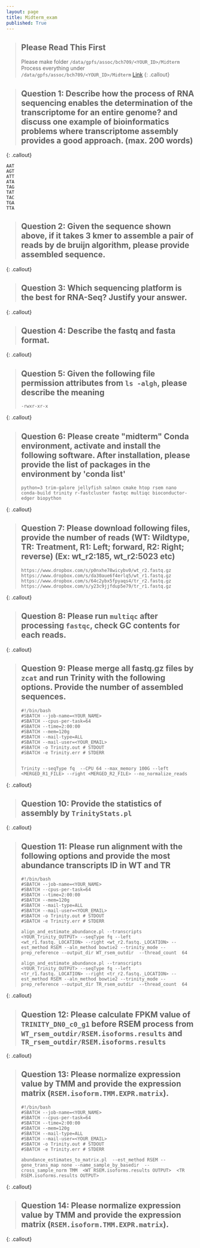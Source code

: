 ```yaml
---
layout: page
title: Midterm_exam
published: True
---
```


>## Please Read This First
>
> Please make folder `/data/gpfs/assoc/bch709/<YOUR_ID>/Midterm`
> Process everything under `/data/gpfs/assoc/bch709/<YOUR_ID>/Midterm`
> [Link](https://forms.gle/XxbuCXKzzhFsbPMi7)
{: .callout}




>## Question 1: Describe how the process of RNA sequencing enables the determination of the transcriptome for an entire genome?  and discuss one example of bioinformatics problems where transcriptome assembly provides a good approach. (max. 200 words)
>
{: .callout}
```
AAT   
AGT    
ATT
ATA  
TAG  
TAT  
TAC  
TGA  
TTA  
```

>## Question 2: Given the sequence shown above, if it takes 3 kmer to assemble a pair of reads by de bruijn algorithm, please provide assembled sequence.
{: .callout}

>## Question 3: Which sequencing platform is the best for RNA-Seq? Justify your answer.
{: .callout}

>## Question 4: Describe the fastq and fasta format.
{: .callout}

>## Question 5: Given the following file permission attributes from `ls -algh`, please describe the meaning
>```
>-rwxr-xr-x
>```
{: .callout}


>## Question 6: Please create "midterm" Conda environment, activate and install the following software. After installation, please provide the list of packages in the environment by 'conda list'
>
>```
>python=3 trim-galore jellyfish salmon cmake htop rsem nano conda-build trinity r-fastcluster fastqc multiqc bioconductor-edger biopython
>```
{: .callout}

>## Question 7: Please download following files, provide the number of reads (WT: Wildtype, TR: Treatment, R1: Left; forward, R2: Right; reverse) (Ex: wt_r2:185,  wt_r2:5023 etc)
>
>```
>https://www.dropbox.com/s/p0nxhe78wicybv0/wt_r2.fastq.gz  
>https://www.dropbox.com/s/da30aue6f4erlq5/wt_r1.fastq.gz  
>https://www.dropbox.com/s/64c2ybx5fpyaqs4/tr_r2.fastq.gz  
>https://www.dropbox.com/s/y23c9jjfdup5e79/tr_r1.fastq.gz  
>```
{: .callout}

>## Question 8: Please run `multiqc` after processing `fastqc`, check GC contents for each reads.
{: .callout}

>## Question 9: Please merge all fastq.gz files by `zcat`  and run Trinity with the following options. Provide the number of assembled sequences.
>
>```
>#!/bin/bash  
>#SBATCH --job-name=<YOUR_NAME>  
>#SBATCH --cpus-per-task=64  
>#SBATCH --time=2:00:00  
>#SBATCH --mem=120g  
>#SBATCH --mail-type=ALL  
>#SBATCH --mail-user=<YOUR_EMAIL>  
>#SBATCH -o Trinity.out # STDOUT  
>#SBATCH -e Trinity.err # STDERR  
>  
>  
>Trinity --seqType fq  --CPU 64 --max_memory 100G --left <MERGED_R1_FILE> --right <MERGED_R2_FILE> --no_normalize_reads  
>```
{: .callout}

>## Question 10: Provide the statistics of assembly by `TrinityStats.pl`
{: .callout}

>## Question 11: Please run alignment with the following options and provide the most abundance transcripts ID in WT and TR
>```
>#!/bin/bash  
>#SBATCH --job-name=<YOUR_NAME>  
>#SBATCH --cpus-per-task=64  
>#SBATCH --time=2:00:00  
>#SBATCH --mem=120g  
>#SBATCH --mail-type=ALL  
>#SBATCH --mail-user=<YOUR_EMAIL>  
>#SBATCH -o Trinity.out # STDOUT  
>#SBATCH -e Trinity.err # STDERR  
>  
>align_and_estimate_abundance.pl --transcripts <YOUR_Trinity_OUTPUT> --seqType fq --left <wt_r1.fastq._LOCATION> --right <wt_r2.fastq._LOCATION> --est_method RSEM --aln_method bowtie2 --trinity_mode --prep_reference --output_dir WT_rsem_outdir  --thread_count  64
>
>align_and_estimate_abundance.pl --transcripts <YOUR_Trinity_OUTPUT> --seqType fq --left <tr_r1.fastq._LOCATION> --right <tr_r2.fastq._LOCATION> --est_method RSEM --aln_method bowtie2 --trinity_mode --prep_reference --output_dir TR_rsem_outdir  --thread_count  64
>
>```
{: .callout}

>## Question 12: Please calculate FPKM value of `TRINITY_DN0_c0_g1` before RSEM process from `WT_rsem_outdir/RSEM.isoforms.results` and `TR_rsem_outdir/RSEM.isoforms.results`
{: .callout}

>## Question 13: Please normalize expression value by TMM and provide the expression matrix (`RSEM.isoform.TMM.EXPR.matrix`).
>```
>#!/bin/bash  
>#SBATCH --job-name=<YOUR_NAME>  
>#SBATCH --cpus-per-task=64  
>#SBATCH --time=2:00:00  
>#SBATCH --mem=120g  
>#SBATCH --mail-type=ALL  
>#SBATCH --mail-user=<YOUR_EMAIL>   
>#SBATCH -o Trinity.out # STDOUT  
>#SBATCH -e Trinity.err # STDERR  
>
>abundance_estimates_to_matrix.pl  --est_method RSEM --gene_trans_map none --name_sample_by_basedir  --cross_sample_norm TMM  <WT RSEM.isoforms.results OUTPUT>  <TR RSEM.isoforms.results OUTPUT> 
>
>```
{: .callout}

>## Question 14: Please normalize expression value by TMM and provide the expression matrix (`RSEM.isoform.TMM.EXPR.matrix`).
{: .callout}


